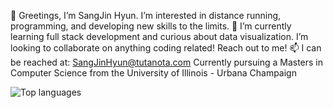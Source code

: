  👋 Greetings, I’m SangJin Hyun.
 I’m interested in distance running, programming, and developing new skills to the limits.
 🌱 I’m currently learning full stack development and curious about data visualization. 
 I’m looking to collaborate on anything coding related! Reach out to me!
 📫 I can be reached at: SangJinHyun@tutanota.com
 Currently pursuing a Masters in Computer Science from the University of Illinois - Urbana Champaign

![Top languages](https://github-readme-stats.vercel.app/api/top-langs/?username=SangJinHyun)

<!---
SangJinHyun/SangJinHyun is a ✨ special ✨ repository because its `README.md` (this file) appears on your GitHub profile.
You can click the Preview link to take a look at your changes.
--->
